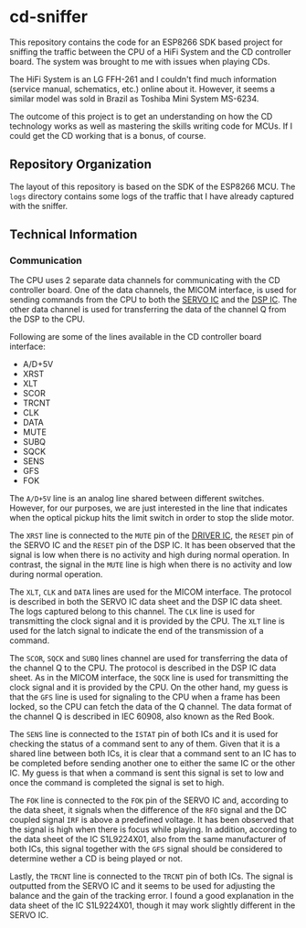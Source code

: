 # cd-sniffer

This repository contains the code for an ESP8266 SDK based project for sniffing the traffic between the CPU of a HiFi System and the CD controller board. The system was brought to me with issues when playing CDs.

The HiFi System is an LG FFH-261 and I couldn't find much information (service manual, schematics, etc.) online about it. However, it seems a similar model was sold in Brazil as Toshiba Mini System MS-6234.

The outcome of this project is to get an understanding on how the CD technology works as well as mastering the skills writing code for MCUs. If I could get the CD working that is a bonus, of course.

## Repository Organization

The layout of this repository is based on the SDK of the ESP8266 MCU. The `logs` directory contains some logs of the traffic that I have already captured with the sniffer.

## Technical Information

### Communication

The CPU uses 2 separate data channels for communicating with the CD controller board. One of the data channels, the MICOM interface, is used for sending commands from the CPU to both the [SERVO IC](docs/KB9223.PDF) and the [DSP IC](docs/KS9286B.PDF). The other data channel is used for transferring the data of the channel Q from the DSP to the CPU.

Following are some of the lines available in the CD controller board interface:

  - A/D+5V
  - XRST
  - XLT
  - SCOR
  - TRCNT
  - CLK
  - DATA
  - MUTE
  - SUBQ
  - SQCK
  - SENS
  - GFS
  - FOK

The `A/D+5V` line is an analog line shared between different switches. However, for our purposes, we are just interested in the line that indicates when the optical pickup hits the limit switch in order to stop the slide motor.

The `XRST` line is connected to the `MUTE` pin of the [DRIVER IC](docs/KA9258D.PDF), the `RESET` pin of the SERVO IC and the `RESET` pin of the DSP IC. It has been observed that the signal is low when there is no activity and high during normal operation. In contrast, the signal in the `MUTE` line is high when there is no activity and low during normal operation.

The `XLT`, `CLK` and `DATA` lines are used for the MICOM interface. The protocol is described in both the SERVO IC data sheet and the DSP IC data sheet. The logs captured belong to this channel. The `CLK` line is used for transmitting the clock signal and it is provided by the CPU. The `XLT` line is used for the latch signal to indicate the end of the transmission of a command.

The `SCOR`, `SQCK` and `SUBQ` lines channel are used for transferring the data of the channel Q to the CPU. The protocol is described in the DSP IC data sheet. As in the MICOM interface, the `SQCK` line is used for transmitting the clock signal and it is provided by the CPU. On the other hand, my guess is that the `GFS` line is used for signaling to the CPU when a frame has been locked, so the CPU can fetch the data of the Q channel. The data format of the channel Q is described in IEC 60908, also known as the Red Book.

The `SENS` line is connected to the `ISTAT` pin of both ICs and it is used for checking the status of a command sent to any of them. Given that it is a shared line between both ICs, it is clear that a command sent to an IC has to be completed before sending another one to either the same IC or the other IC. My guess is that when a command is sent this signal is set to low and once the command is completed the signal is set to high.

The `FOK` line is connected to the `FOK` pin of the SERVO IC and, according to the data sheet, it signals when the difference of the `RFO` signal and the DC coupled signal `IRF` is above a predefined voltage. It has been observed that the signal is high when there is focus while playing. In addition, according to the data sheet of the IC S1L9224X01, also from the same manufacturer of both ICs, this signal together with the `GFS` signal should be considered to determine wether a CD is being played or not.

Lastly, the `TRCNT` line is connected to the `TRCNT` pin of both ICs. The signal is outputted from the SERVO IC and it seems to be used for adjusting the balance and the gain of the tracking error. I found a good explanation in the data sheet of the IC S1L9224X01, though it may work slightly different in the SERVO IC.
